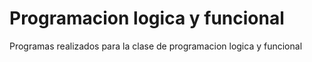# Programacion logica y funcional

Programas realizados para la clase de programacion logica y funcional
